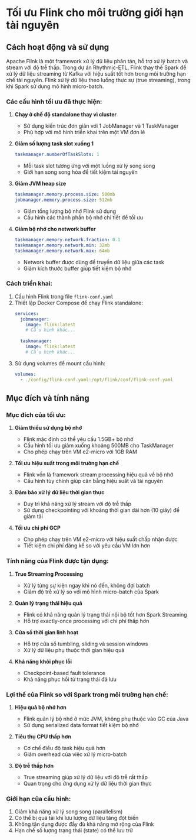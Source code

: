 # Tối ưu Flink cho môi trường giới hạn tài nguyên

## Cách hoạt động và sử dụng

Apache Flink là một framework xử lý dữ liệu phân tán, hỗ trợ xử lý batch và stream với độ trễ thấp. Trong dự án Rhythmic-ETL, Flink thay thế Spark để xử lý dữ liệu streaming từ Kafka với hiệu suất tốt hơn trong môi trường hạn chế tài nguyên. Flink xử lý dữ liệu theo luồng thực sự (true streaming), trong khi Spark sử dụng mô hình micro-batch.

### Các cấu hình tối ưu đã thực hiện:

1. **Chạy ở chế độ standalone thay vì cluster**
   - Sử dụng kiến trúc đơn giản với 1 JobManager và 1 TaskManager
   - Phù hợp với mô hình triển khai trên một VM đơn lẻ

2. **Giảm số lượng task slot xuống 1**
   ```yaml
   taskmanager.numberOfTaskSlots: 1
   ```
   - Mỗi task slot tương ứng với một luồng xử lý song song
   - Giới hạn song song hóa để tiết kiệm tài nguyên

3. **Giảm JVM heap size**
   ```yaml
   taskmanager.memory.process.size: 500mb
   jobmanager.memory.process.size: 512mb
   ```
   - Giảm tổng lượng bộ nhớ Flink sử dụng
   - Cấu hình các thành phần bộ nhớ chi tiết để tối ưu

4. **Giảm bộ nhớ cho network buffer**
   ```yaml
   taskmanager.memory.network.fraction: 0.1
   taskmanager.memory.network.min: 32mb
   taskmanager.memory.network.max: 64mb
   ```
   - Network buffer được dùng để truyền dữ liệu giữa các task
   - Giảm kích thước buffer giúp tiết kiệm bộ nhớ

### Cách triển khai:

1. Cấu hình Flink trong file `flink-conf.yaml`
2. Thiết lập Docker Compose để chạy Flink standalone:
   ```yaml
   services:
     jobmanager:
       image: flink:latest
       # Cấu hình khác...
     
     taskmanager:
       image: flink:latest
       # Cấu hình khác...
   ```
3. Sử dụng volumes để mount cấu hình:
   ```yaml
   volumes:
     - ./config/flink-conf.yaml:/opt/flink/conf/flink-conf.yaml
   ```

## Mục đích và tính năng

### Mục đích của tối ưu:

1. **Giảm thiểu sử dụng bộ nhớ**
   - Flink mặc định có thể yêu cầu 1.5GB+ bộ nhớ
   - Cấu hình tối ưu giảm xuống khoảng 500MB cho TaskManager
   - Cho phép chạy trên VM e2-micro với 1GB RAM

2. **Tối ưu hiệu suất trong môi trường hạn chế**
   - Flink vốn là framework stream processing hiệu quả về bộ nhớ
   - Cấu hình tùy chỉnh giúp cân bằng hiệu suất và tài nguyên

3. **Đảm bảo xử lý dữ liệu thời gian thực**
   - Duy trì khả năng xử lý stream với độ trễ thấp
   - Sử dụng checkpointing với khoảng thời gian dài hơn (10 giây) để giảm tải

4. **Tối ưu chi phí GCP**
   - Cho phép chạy trên VM e2-micro với hiệu suất chấp nhận được
   - Tiết kiệm chi phí đáng kể so với yêu cầu VM lớn hơn

### Tính năng của Flink được tận dụng:

1. **True Streaming Processing**
   - Xử lý từng sự kiện ngay khi nó đến, không đợi batch
   - Giảm độ trễ xử lý so với mô hình micro-batch của Spark

2. **Quản lý trạng thái hiệu quả**
   - Flink có khả năng quản lý trạng thái nội bộ tốt hơn Spark Streaming
   - Hỗ trợ exactly-once processing với chi phí thấp hơn

3. **Cửa sổ thời gian linh hoạt**
   - Hỗ trợ cửa sổ tumbling, sliding và session windows
   - Xử lý dữ liệu phụ thuộc thời gian hiệu quả

4. **Khả năng khôi phục lỗi**
   - Checkpoint-based fault tolerance
   - Khả năng phục hồi từ trạng thái đã lưu

### Lợi thế của Flink so với Spark trong môi trường hạn chế:

1. **Hiệu quả bộ nhớ hơn**
   - Flink quản lý bộ nhớ ở mức JVM, không phụ thuộc vào GC của Java
   - Sử dụng serialized data format tiết kiệm bộ nhớ

2. **Tiêu thụ CPU thấp hơn**
   - Cơ chế điều độ task hiệu quả hơn
   - Giảm overhead của việc xử lý micro-batch

3. **Độ trễ thấp hơn**
   - True streaming giúp xử lý dữ liệu với độ trễ rất thấp
   - Quan trọng cho ứng dụng xử lý dữ liệu thời gian thực

### Giới hạn của cấu hình:

1. Giảm khả năng xử lý song song (parallelism)
2. Có thể bị quá tải khi lưu lượng dữ liệu tăng đột biến
3. Không tận dụng được đầy đủ khả năng mở rộng của Flink
4. Hạn chế số lượng trạng thái (state) có thể lưu trữ 